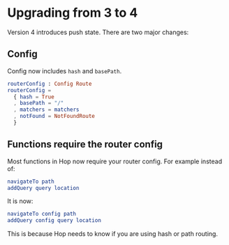 # Upgrading from 3 to 4

Version 4 introduces push state. There are two major changes:

## Config

Config now includes `hash` and `basePath`.

```elm
routerConfig : Config Route
routerConfig =
  { hash = True
  , basePath = "/"
  , matchers = matchers
  , notFound = NotFoundRoute
  }
```

## Functions require the router config

Most functions in Hop now require your router config. For example instead of:

```elm
navigateTo path
addQuery query location
```

It is now:

```elm
navigateTo config path
addQuery config query location
```

This is because Hop needs to know if you are using hash or path routing.
